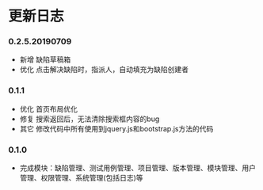 # 更新日志

### 0.2.5.20190709
* 新增 缺陷草稿箱
* 优化 点击解决缺陷时，指派人，自动填充为缺陷创建者

### 0.1.1 
* 优化 首页布局优化
* 修复 搜索返回后，无法清除搜索框内容的bug
* 其它 修改代码中所有使用到jquery.js和bootstrap.js方法的代码

### 0.1.0
* 完成模块：缺陷管理、测试用例管理、项目管理、版本管理、模块管理、用户管理、权限管理、系统管理(包括日志)等